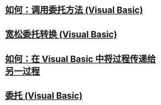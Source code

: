 # [如何：调用委托方法 (Visual Basic)](how-to-invoke-a-delegate-method.md)
# [宽松委托转换 (Visual Basic)](relaxed-delegate-conversion.md)
# [如何：在 Visual Basic 中将过程传递给另一过程](how-to-pass-procedures-to-another-procedure.md)
# [委托 (Visual Basic)](delegates.md)
